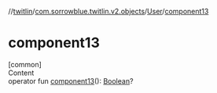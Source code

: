 //[twitlin](../../index.md)/[com.sorrowblue.twitlin.v2.objects](../index.md)/[User](index.md)/[component13](component13.md)



# component13  
[common]  
Content  
operator fun [component13](component13.md)(): [Boolean](https://kotlinlang.org/api/latest/jvm/stdlib/kotlin/-boolean/index.html)?  



